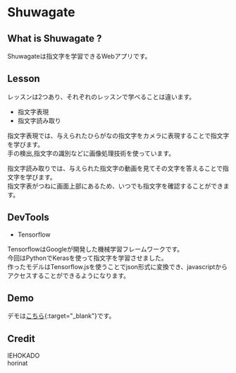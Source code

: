# **Shuwagate**

## What is Shuwagate ?

Shuwagateは指文字を学習できるWebアプリです。  

## Lesson

レッスンは2つあり、それぞれのレッスンで学べることは違います。

- 指文字表現
- 指文字読み取り

指文字表現では、与えられたひらがなの指文字をカメラに表現することで指文字を学びます。  
手の検出,指文字の識別などに画像処理技術を使っています。

指文字読み取りでは、与えられた指文字の動画を見てその文字を答えることで指文字を学びます。  
指文字表がつねに画面上部にあるため、いつでも指文字を確認することができます。

## DevTools

- Tensorflow

TensorflowはGoogleが開発した機械学習フレームワークです。  
今回はPythonでKerasを使って指文字を学習させました。  
作ったモデルはTensorflow.jsを使うことでjson形式に変換でき、javascriptからアクセスすることができるようになります。

## Demo

デモは[こちら](https://iehokado.github.io/Shuwagate/src/){:target="_blank"}です。  

## Credit

IEHOKADO  
horinat
